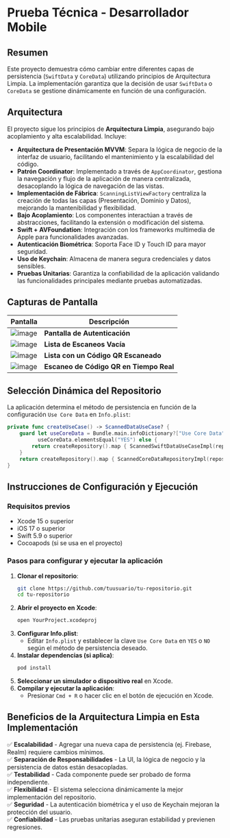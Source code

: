# Prueba Técnica - Desarrollador Mobile

## Resumen
Este proyecto demuestra cómo cambiar entre diferentes capas de persistencia (`SwiftData` y `CoreData`) utilizando principios de Arquitectura Limpia. La implementación garantiza que la decisión de usar `SwiftData` o `CoreData` se gestione dinámicamente en función de una configuración.

## Arquitectura
El proyecto sigue los principios de **Arquitectura Limpia**, asegurando bajo acoplamiento y alta escalabilidad. Incluye:

- **Arquitectura de Presentación MVVM**: Separa la lógica de negocio de la interfaz de usuario, facilitando el mantenimiento y la escalabilidad del código.
- **Patrón Coordinator**: Implementado a través de `AppCoordinator`, gestiona la navegación y flujo de la aplicación de manera centralizada, desacoplando la lógica de navegación de las vistas.
- **Implementación de Fábrica**: `ScanningListViewFactory` centraliza la creación de todas las capas (Presentación, Dominio y Datos), mejorando la mantenibilidad y flexibilidad.
- **Bajo Acoplamiento**: Los componentes interactúan a través de abstracciones, facilitando la extensión o modificación del sistema.
- **Swift + AVFoundation**: Integración con los frameworks multimedia de Apple para funcionalidades avanzadas.
- **Autenticación Biométrica**: Soporta Face ID y Touch ID para mayor seguridad.
- **Uso de Keychain**: Almacena de manera segura credenciales y datos sensibles.
- **Pruebas Unitarias**: Garantiza la confiabilidad de la aplicación validando las funcionalidades principales mediante pruebas automatizadas.

## Capturas de Pantalla

| Pantalla | Descripción |
|----------|------------|
| ![image](https://github.com/user-attachments/assets/9f22622d-98a0-4a82-8ce5-7782ab4aeb26) | **Pantalla de Autenticación** |
| ![image](https://github.com/user-attachments/assets/edacee62-d10a-4297-9f8e-1cef54d9e142) | **Lista de Escaneos Vacía** |
| ![image](https://github.com/user-attachments/assets/11ba69d9-8543-4291-b0dd-4799bb418f12) | **Lista con un Código QR Escaneado** |
| ![image](https://github.com/user-attachments/assets/84410feb-b9de-4e50-a173-47fe8785111c) | **Escaneo de Código QR en Tiempo Real** |


## Selección Dinámica del Repositorio
La aplicación determina el método de persistencia en función de la configuración `Use Core Data` en `Info.plist`:

```swift
private func createUseCase() -> ScannedDataUseCase? {
    guard let useCoreData = Bundle.main.infoDictionary?["Use Core Data"] as? String,
          useCoreData.elementsEqual("YES") else {
        return createRepository().map { ScannedSwiftDataUseCaseImpl(repository: $0) }
    }
    return createRepository().map { ScannedCoreDataRepositoryImpl(repository: $0) }
}
```

## Instrucciones de Configuración y Ejecución
### Requisitos previos
- Xcode 15 o superior
- iOS 17 o superior
- Swift 5.9 o superior
- Cocoapods (si se usa en el proyecto)

### Pasos para configurar y ejecutar la aplicación
1. **Clonar el repositorio**:
   ```sh
   git clone https://github.com/tuusuario/tu-repositorio.git
   cd tu-repositorio
   ```
2. **Abrir el proyecto en Xcode**:
   ```sh
   open YourProject.xcodeproj
   ```
3. **Configurar Info.plist**:
   - Editar `Info.plist` y establecer la clave `Use Core Data` en `YES` o `NO` según el método de persistencia deseado.
4. **Instalar dependencias (si aplica)**:
   ```sh
   pod install
   ```
5. **Seleccionar un simulador o dispositivo real** en Xcode.
6. **Compilar y ejecutar la aplicación**:
   - Presionar `Cmd + R` o hacer clic en el botón de ejecución en Xcode.

## Beneficios de la Arquitectura Limpia en Esta Implementación
✅ **Escalabilidad** - Agregar una nueva capa de persistencia (ej. Firebase, Realm) requiere cambios mínimos.  
✅ **Separación de Responsabilidades** - La UI, la lógica de negocio y la persistencia de datos están desacopladas.  
✅ **Testabilidad** - Cada componente puede ser probado de forma independiente.  
✅ **Flexibilidad** - El sistema selecciona dinámicamente la mejor implementación del repositorio.  
✅ **Seguridad** - La autenticación biométrica y el uso de Keychain mejoran la protección del usuario.  
✅ **Confiabilidad** - Las pruebas unitarias aseguran estabilidad y previenen regresiones.  


